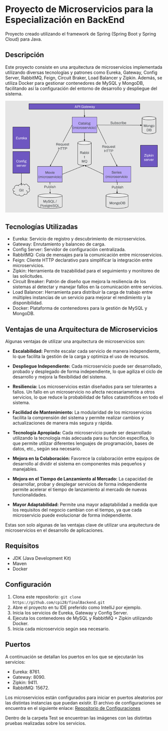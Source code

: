 # Proyecto de Microservicios para la Especialización en BackEnd

Proyecto creado utilizando el framework de Spring (Spring Boot y Spring Cloud) para Java.

## Descripción

Este proyecto consiste en una arquitectura de microservicios implementada utilizando diversas tecnologías y patrones como Eureka, Gateway, Config Server, RabbitMQ, Feign, Circuit Braker, Load Balancer y Zipkin. Además, se utiliza Docker para gestionar contenedores de MySQL y MongoDB, facilitando así la configuración del entorno de desarrollo y despliegue del sistema.

![Diagrama](diagrama.PNG)

## Tecnologías Utilizadas

- Eureka: Servicio de registro y descubrimiento de microservicios.
- Gateway: Enrutamiento y balanceo de carga.
- Config Server: Servidor de configuración centralizada.
- RabbitMQ: Cola de mensajes para la comunicación entre microservicios.
- Feign: Cliente HTTP declarativo para simplificar la integración entre microservicios.
- Zipkin: Herramienta de trazabilidad para el seguimiento y monitoreo de las solicitudes.
- Circuit Breaker: Patrón de diseño que mejora la resiliencia de los sistemas al detectar y manejar fallos en la comunicación entre servicios.
- Load Balancer: Herramienta para distribuir la carga de trabajo entre múltiples instancias de un servicio para mejorar el rendimiento y la disponibilidad.
- Docker: Plataforma de contenedores para la gestión de MySQL y MongoDB.

## Ventajas de una Arquitectura de Microservicios

Algunas ventajas de utilizar una arquitectura de microservicios son:

- **Escalabilidad:** Permite escalar cada servicio de manera independiente, lo que facilita la gestión de la carga y optimiza el uso de recursos.

- **Despliegue Independiente:** Cada microservicio puede ser desarrollado, probado y desplegado de forma independiente, lo que agiliza el ciclo de desarrollo y mejora la flexibilidad del sistema.

- **Resiliencia:** Los microservicios están diseñados para ser tolerantes a fallos. Un fallo en un microservicio no afecta necesariamente a otros servicios, lo que reduce la probabilidad de fallos catastróficos en todo el sistema.

- **Facilidad de Mantenimiento:** La modularidad de los microservicios facilita la comprensión del sistema y permite realizar cambios y actualizaciones de manera más segura y rápida.

- **Tecnología Apropiada:** Cada microservicio puede ser desarrollado utilizando la tecnología más adecuada para su función específica, lo que permite utilizar diferentes lenguajes de programación, bases de datos, etc., según sea necesario.

- **Mejora en la Colaboración:** Favorece la colaboración entre equipos de desarrollo al dividir el sistema en componentes más pequeños y manejables.

- **Mejora en el Tiempo de Lanzamiento al Mercado:** La capacidad de desarrollar, probar y desplegar servicios de forma independiente permite acelerar el tiempo de lanzamiento al mercado de nuevas funcionalidades.

- **Mayor Adaptabilidad:** Permite una mayor adaptabilidad a medida que los requisitos del negocio cambian con el tiempo, ya que cada microservicio puede evolucionar de forma independiente.

Estas son solo algunas de las ventajas clave de utilizar una arquitectura de microservicios en el desarrollo de aplicaciones.

## Requisitos

- JDK (Java Development Kit)
- Maven
- Docker

## Configuración

1. Clona este repositorio: `git clone https://github.com/cpi28/finalBackend.git`
2. Abre el proyecto en tu IDE preferido como IntelliJ por ejemplo.
3. Inicia los servicios de Eureka, Gateway y Config Server.
4. Ejecuta los contenedores de MySQL y RabbitMQ + Zipkin utilizando Docker.
5. Inicia cada microservicio según sea necesario.

## Puertos
A continuación se detallan los puertos en los que se ejecutarán los servicios: 

- Eureka: 8761.
- Gateway: 8090.
- Zipkin: 9411.
- RabbitMQ: 15672.

Los microservicios están configurados para iniciar en puertos aleatorios por las distintas instancias que puedan existir. 
El archivo de configuraciones se encuentra en el siguiente enlace: 
[Repositorio de Configuraciones](https://github.com/Manuelperez1995/Parcial1BackEnd)

Dentro de la carpeta Test se encuentran las imágenes con las distintas pruebas realizadas sobre los servicios.